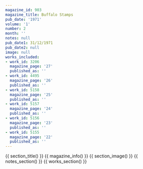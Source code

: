 ```yaml
---
magazine_id: 903
magazine_title: Buffalo Stamps
pub_date: '1971'
volume: '1'
number: 2
month: ''
notes: null
pub_date1: 31/12/1971
pub_date2: null
image: null
works_included:
- work_id: 3206
  magazine_page: '27'
  published_as: ''
- work_id: 4495
  magazine_page: '26'
  published_as: ''
- work_id: 5158
  magazine_page: '25'
  published_as: ''
- work_id: 5157
  magazine_page: '24'
  published_as: ''
- work_id: 5156
  magazine_page: '23'
  published_as: ''
- work_id: 5155
  magazine_page: '22'
  published_as: ''
---
```


{{ section_title() }}
{{ magazine_info() }}
{{ section_image() }}
{{ notes_section() }}
{{ works_section() }}

